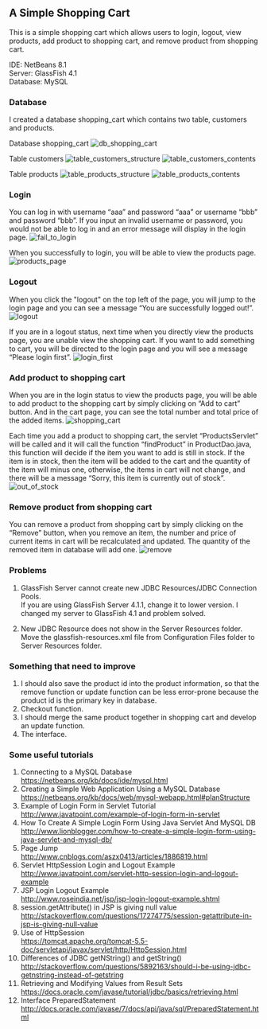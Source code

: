 ## A Simple Shopping Cart

This is a simple shopping cart which allows users to login, logout, view products, add product to shopping cart, and remove product from shopping cart.

IDE: NetBeans 8.1    
Server: GlassFish 4.1    
Database: MySQL

### Database

I created a database shopping_cart which contains two table, customers and products.

Database shopping_cart
![db_shopping_cart](https://github.com/lajbrc/SimpleShoppingCart/blob/master/Screenshots/db_shopping_cart.png?raw=true)

Table customers
![table_customers_structure](https://github.com/lajbrc/SimpleShoppingCart/blob/master/Screenshots/table_customers_structure.png)
![table_customers_contents](https://github.com/lajbrc/SimpleShoppingCart/blob/master/Screenshots/table_customers_content.png)

Table products
![table_products_structure](https://github.com/lajbrc/SimpleShoppingCart/blob/master/Screenshots/table_products_structure.png)
![table_products_contents](https://github.com/lajbrc/SimpleShoppingCart/blob/master/Screenshots/table_products_contents.png)

### Login

You can log in with username “aaa” and password “aaa” or username “bbb” and password “bbb”. If you input an invalid username or password, you would not be able to log in and an error message will display in the login page.
![fail_to_login](https://github.com/lajbrc/SimpleShoppingCart/blob/master/Screenshots/fail%20to%20login.png)

When you successfully to login, you will be able to view the products page.
![products_page](https://github.com/lajbrc/SimpleShoppingCart/blob/master/Screenshots/products%20page.png)

### Logout

When you click the "logout" on the top left of the page, you will jump to the login page and you can see a message “You are successfully logged out!”.
![logout](https://github.com/lajbrc/SimpleShoppingCart/blob/master/Screenshots/logout.png)

If you are in a logout status, next time when you directly view the products page, you are unable view the shopping cart. If you want to add something to cart, you will be directed to the login page and you will see a message “Please login first”.
![login_first](https://github.com/lajbrc/SimpleShoppingCart/blob/master/Screenshots/please%20login%20first.png)

### Add product to shopping cart

When you are in the login status to view the products page, you will be able to add product to the shopping cart by simply clicking on “Add to cart” button. And in the cart page, you can see the total number and total price of the added items.
![shopping_cart](https://github.com/lajbrc/SimpleShoppingCart/blob/master/Screenshots/shopping%20cart.png)

Each time you add a product to shopping cart, the servlet “ProductsServlet” will be called and it will call the function “findProduct” in ProductDao.java, this function will decide if the item you want to add is still in stock. If the item is in stock, then the item will be added to the cart and the quantity of the item will minus one, otherwise, the items in cart will not change, and there will be a message “Sorry, this item is currently out of stock”.
![out_of_stock](https://github.com/lajbrc/SimpleShoppingCart/blob/master/Screenshots/item%20not%20in%20stock.png)

### Remove product from shopping cart

You can remove a product from shopping cart by simply clicking on the “Remove” button, when you remove an item, the number and price of current items in cart will be recalculated and updated. The quantity of the removed item in database will add one.
![remove](https://github.com/lajbrc/SimpleShoppingCart/blob/master/Screenshots/after%20remove.png)

### Problems

1. GlassFish Server cannot create new JDBC Resources/JDBC Connection Pools.    
If you are using GlassFish Server 4.1.1, change it to lower version.
I changed my server to GlassFish 4.1 and problem solved.

2. New JDBC Resource does not show in the Server Resources folder.    
Move the glassfish-resources.xml file from Configuration Files folder to Server Resources folder.

### Something that need to improve

1. I should also save the product id into the product information, so that the remove function or update function can be less error-prone because the product id is the primary key in database.
2. Checkout function.
3. I should merge the same product together in shopping cart and develop an update function.
4. The interface.

### Some useful tutorials

1. Connecting to a MySQL Database    
https://netbeans.org/kb/docs/ide/mysql.html
2. Creating a Simple Web Application Using a MySQL Database    
https://netbeans.org/kb/docs/web/mysql-webapp.html#planStructure
3. Example of Login Form in Servlet Tutorial    
http://www.javatpoint.com/example-of-login-form-in-servlet
4. How To Create A Simple Login Form Using Java Servlet And MySQL DB    
http://www.lionblogger.com/how-to-create-a-simple-login-form-using-java-servlet-and-mysql-db/
5. Page Jump    
http://www.cnblogs.com/aszx0413/articles/1886819.html
6. Servlet HttpSession Login and Logout Example    
http://www.javatpoint.com/servlet-http-session-login-and-logout-example
7. JSP Login Logout Example    
http://www.roseindia.net/jsp/jsp-login-logout-example.shtml
8. session.getAttribute() in JSP is giving null value    
http://stackoverflow.com/questions/17274775/session-getattribute-in-jsp-is-giving-null-value
9. Use of HttpSession    
https://tomcat.apache.org/tomcat-5.5-doc/servletapi/javax/servlet/http/HttpSession.html
10. Differences of JDBC getNString() and getString()    
http://stackoverflow.com/questions/5892163/should-i-be-using-jdbc-getnstring-instead-of-getstring
11. Retrieving and Modifying Values from Result Sets    
https://docs.oracle.com/javase/tutorial/jdbc/basics/retrieving.html
12. Interface PreparedStatement    
http://docs.oracle.com/javase/7/docs/api/java/sql/PreparedStatement.html
